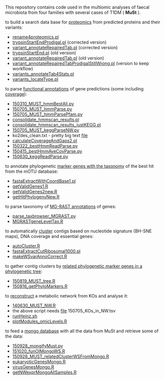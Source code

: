 This repository contains code used in the multiomic analyses of faecal microbiota from four families with several cases of T1DM ( __MuSt__ ).

to build a search data base for [proteomics](proteomics-data-base.md) from predicted proteins and their variants:
  * [rename4proteomics.pl](rename4proteomics.pl)
  * [trypsinStartEndProdigal.pl](trypsinStartEndProdigal.pl) (corrected version)
  * [variant_annotateRepairedTab.pl](variant_annotateRepairedTabProdigal.pl) (corrected version)
  * [trypsinStartEnd.pl](trypsinStartEnd.pl) (old version)
  * [variant_annotateRepairedTab.pl](variant_annotateRepairedTab.pl) (old version)
  * [variant_annotateRepairedTabProdigalStillWrong.pl](variant_annotateRepairedTabProdigalStillWrong.pl) (version to keep workflow)
  * [variants_annotateTab4Stats.pl](variants_annotateTab4Stats.pl)
  * [variants_locateType.pl](variants_locateType.pl)

to parse [functional annotations](functional-annotations.md) of gene predictions (some including [coverage](calculating-coverage.md)):
  * [150310_MUST_hmmBestAll.py](150310_MUST_hmmBestAll.py)
  * [150705_MUST_hmmParse.py](150705_MUST_hmmParse.py)
  * [150705_MUST_hmmParsePfam.py](150705_MUST_hmmParsePfam.py)
  * [consolidate_hmmscan_results.pl](consolidate_hmmscan_results.pl)
  * [consolidate_hmmscan_results_justKEGG.pl](consolidate_hmmscan_results_justKEGG.pl)
  * [150705_MUST_keggParseNW.py](150705_MUST_keggParseNW.py)
  * ko2des_clean.txt - pretty big text [file](ko2des_clean.txt)
  * [calculateCoverageAndGaps2.pl](calculateCoverageAndGaps2.pl)
  * [150322_bestHmmReadParse.py](150322_bestHmmReadParse.py)
  * [150415_bestHmmAveCovParse.py](150415_bestHmmAveCovParse.py)
  * [150630_keggReadParse.py](150630_keggReadParse.py)

to annotate phylogenetic [marker genes with the taxonomy](annotate-phylogenetic-marker-genes.md) of the best hit from the mOTU database:
  * [fastaExtractWithCoordBase1.pl](fastaExtractWithCoordBase1.pl)
  * [getValidGenes1.R](getValidGenes1.R)
  * [getValidGenes2new.R](getValidGenes2new.R)
  * [getHitPhylogenyNew.R](getHitPhylogenyNew.R)

to parse taxonomy of [MG-RAST annotations](taxonomic-MG-RAST-annotations.md) of genes:
  * [parse_taxbrowser_MGRAST.py](parse_taxbrowser_MGRAST.py)
  * [MGRASTgeneLevelTax.R](MGRASTgeneLevelTax.R)

to automatically [cluster](automatic-clustering.md) contigs based on nucleotide signature (BH-SNE maps), DNA coverage and essential genes:
  * [autoCluster.R](autoCluster.R)
  * [fastaExtractCutRibosomal1000.pl](fastaExtractCutRibosomal1000.pl)
  * [makeWSvarAnnoCorrect.R](makeWSvarAnnoCorrect.R)
  
to gather contig clusters by [related phylogenetic marker genes in a phylogenetic tree](phylogenetic-marker-genes-trees.md):
  * [150819_MUST_tree.R](150819_MUST_tree.R)
  * [150816_getPhyloMarkers.R](150816_getPhyloMarkers.R)

to [reconstruct](reconstructed-KO-network.md) a metabolic network from KOs and analyse it:
  * [140630_MUST_NW.R](140630_MUST_NW.R)
  * the above script needs [file](150705_KOs_in_NW.tsv) 150705_KOs_in_NW.tsv
  * [runHeinz.sh](runHeinz.sh)
  * [plotModules_omicLevels.R](plotModules_omicLevels.R)

to feed a [mongo database](mongo-database.md) with all the data from MuSt and retrieve some of the data:
  * [150928_mongifyMust.py](150928_mongifyMust.py)
  * [151020_funOIMongoWS.R](151020_funOIMongoWS.R)
  * [150928_MUST_relatedClusterWSFromMongo.R](150928_MUST_relatedClusterWSFromMongo.R)
  * [eukaryoticGenesMongo.R](eukaryoticGenesMongo.R)
  * [virusGenesMongo.R](virusGenesMongo.R)
  * [getNWexprMongoAllSamples.R](getNWexprMongoAllSamples.R)

